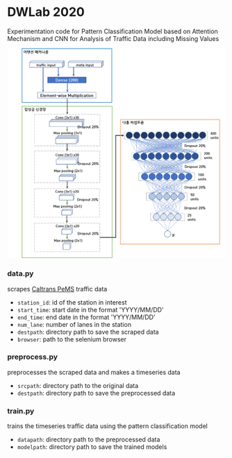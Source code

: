 # DWLab 2020
Experimentation code for Pattern Classification Model based on Attention Mechanism and CNN for Analysis of Traffic Data including Missing Values

![image](https://github.com/leee5495/DWLab_2020/blob/master/misc/%EB%8F%84%ED%98%95.png)


### data.py
scrapes [Caltrans PeMS](http://pems.dot.ca.gov/) traffic data 
- `station_id`:  id of the station in interest
- `start_time`:  start date in the format 'YYYY/MM/DD'
- `end_time`:  end date in the format 'YYYY/MM/DD'
- `num_lane`:  number of lanes in the station
- `destpath`:  directory path to save the scraped data
- `browser`:  path to the selenium browser

### preprocess.py
preprocesses the scraped data and makes a timeseries data
- `srcpath`:  directory path to the original data
- `destpath`:  directory path to save the preprocessed data

### train.py
trains the timeseries traffic data using the pattern classification model
- `datapath`:  directory path to the preprocessed data
- `modelpath`:  directory path to save the trained models
